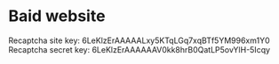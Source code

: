 # Baid website

Recaptcha site key: 6LeKlzErAAAAALxy5KTqLGq7xqBTf5YM996xm1Y0
Recaptcha secret key: 6LeKlzErAAAAAAV0kk8hrB0QatLP5ovYlH-5Icqy
